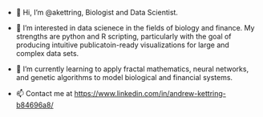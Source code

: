 - 👋 Hi, I’m @akettring, Biologist and Data Scientist.

- 👀 I’m interested in data scienece in the fields of biology and finance. My strengths are python and R scripting, particularly with the goal of producing intuitive publicatoin-ready visualizations for large and complex data sets.

- 🌱 I’m currently learning to apply fractal mathematics, neural networks, and genetic algorithms to model biological and financial systems.

- 📫 Contact me at https://www.linkedin.com/in/andrew-kettring-b84696a8/

<!---
akettring/akettring is a ✨ special ✨ repository because its `README.md` (this file) appears on your GitHub profile.
You can click the Preview link to take a look at your changes.
--->
